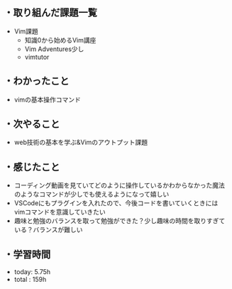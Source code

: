 ## ・取り組んだ課題一覧
- Vim課題
    - 知識0から始めるVim講座
  - Vim Adventures少し 
   - vimtutor

## ・わかったこと
 - vimの基本操作コマンド

## ・次やること
- web技術の基本を学ぶ&Vimのアウトプット課題

## ・感じたこと
- コーディング動画を見ていてどのように操作しているかわからなかった魔法のようなコマンドが少しでも使えるようになって嬉しい
- VSCodeにもプラグインを入れたので、今後コードを書いていくときにはvimコマンドを意識していきたい
- 趣味と勉強のバランスを取って勉強ができた？少し趣味の時間を取りすぎている？バランスが難しい

## ・学習時間
- today:   5.75h
- total  : 159h